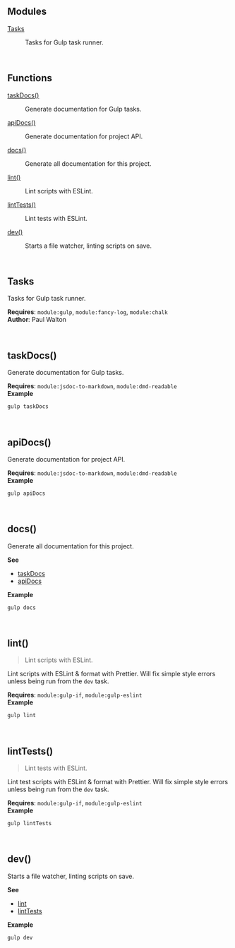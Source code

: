 
## Modules

<dl>
<dt><a href="#module_Tasks">Tasks</a></dt>
<dd><p>Tasks for Gulp task runner.</p>
</dd>
</dl>

<br>

## Functions

<dl>
<dt><a href="#taskDocs">taskDocs()</a></dt>
<dd><p>Generate documentation for Gulp tasks.</p>
</dd>
<dt><a href="#apiDocs">apiDocs()</a></dt>
<dd><p>Generate documentation for project API.</p>
</dd>
<dt><a href="#docs">docs()</a></dt>
<dd><p>Generate all documentation for this project.</p>
</dd>
<dt><a href="#lint">lint()</a></dt>
<dd><p>Lint scripts with ESLint.</p>
</dd>
<dt><a href="#lintTests">lintTests()</a></dt>
<dd><p>Lint tests with ESLint.</p>
</dd>
<dt><a href="#dev">dev()</a></dt>
<dd><p>Starts a file watcher, linting scripts on save.</p>
</dd>
</dl>


<br><a name="module_Tasks"></a>

## Tasks
Tasks for Gulp task runner.

**Requires**: <code>module:gulp</code>, <code>module:fancy-log</code>, <code>module:chalk</code>  
**Author**: Paul Walton  

<br><a name="taskDocs"></a>

## taskDocs()
Generate documentation for Gulp tasks.

**Requires**: <code>module:jsdoc-to-markdown</code>, <code>module:dmd-readable</code>  
**Example**  
```sh
gulp taskDocs
```

<br><a name="apiDocs"></a>

## apiDocs()
Generate documentation for project API.

**Requires**: <code>module:jsdoc-to-markdown</code>, <code>module:dmd-readable</code>  
**Example**  
```sh
gulp apiDocs
```

<br><a name="docs"></a>

## docs()
Generate all documentation for this project.

**See**

- [taskDocs](#taskDocs)
- [apiDocs](#apiDocs)

**Example**  
```sh
gulp docs
```

<br><a name="lint"></a>

## lint()
> Lint scripts with ESLint.

Lint scripts with ESLint & format with Prettier. Will fix simple style errors unless being run from the `dev` task.

**Requires**: <code>module:gulp-if</code>, <code>module:gulp-eslint</code>  
**Example**  
```sh
gulp lint
```

<br><a name="lintTests"></a>

## lintTests()
> Lint tests with ESLint.

Lint test scripts with ESLint & format with Prettier. Will fix simple style errors unless being run from the `dev` task.

**Requires**: <code>module:gulp-if</code>, <code>module:gulp-eslint</code>  
**Example**  
```sh
gulp lintTests
```

<br><a name="dev"></a>

## dev()
Starts a file watcher, linting scripts on save.

**See**

- [lint](#lint)
- [lintTests](#lintTests)

**Example**  
```sh
gulp dev
```
